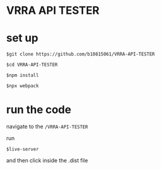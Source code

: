 # VRRA API TESTER

# set up

```
$git clone https://github.com/b10815061/VRRA-API-TESTER

$cd VRRA-API-TESTER

$npm install

$npx webpack
```

# run the code

navigate to the `/VRRA-API-TESTER`

run

```
$live-server
```

and then click inside the .dist file
